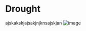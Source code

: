 # Drought
ajskakskjajsakjnjknsajskjan
![image](https://github.com/user-attachments/assets/ea0d7d4d-4cb1-4108-a971-a5066d662b94)
